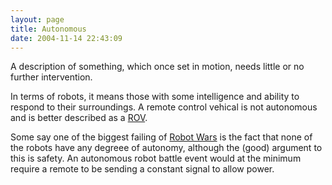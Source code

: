 ```yaml
---
layout: page
title: Autonomous
date: 2004-11-14 22:43:09
---
```

A description of something, which once set in motion, needs little or no further intervention.

In terms of robots, it means those with some intelligence and ability to respond to their surroundings. A remote control vehical is not autonomous and is better described as a [ROV](/wiki/rov.html "ROV").

Some say one of the biggest failing of [Robot Wars](/wiki/robot_wars.html "The british robot smashing TV series.") is the fact that none of the robots have any degreee of autonomy, although the (good) argument to this is safety. An autonomous robot battle event would at the minimum require a remote to be sending a constant signal to allow power.
